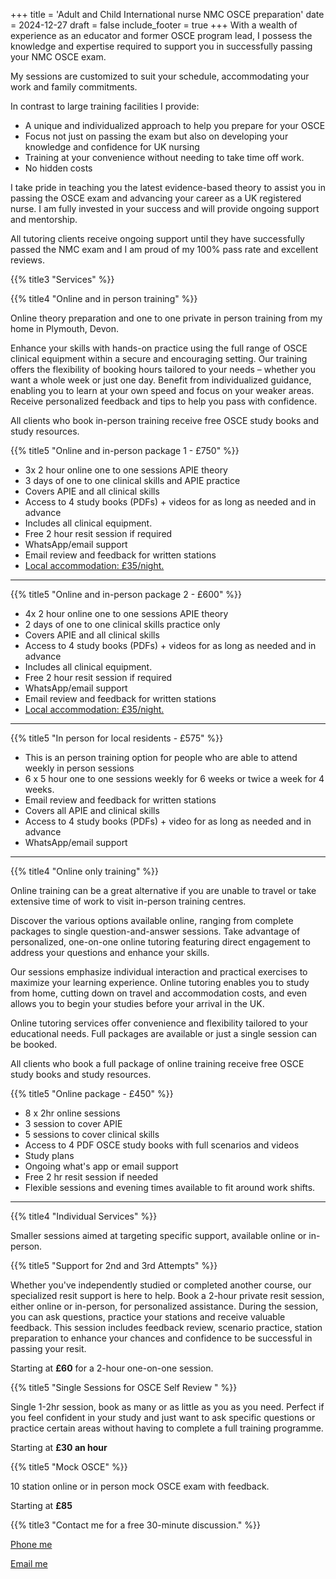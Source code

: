 +++
title = 'Adult and Child International nurse NMC OSCE preparation'
date = 2024-12-27
draft = false
include_footer = true
+++
With a wealth of experience as an educator and former OSCE program lead, I possess the knowledge and expertise required to support you in successfully passing your NMC OSCE exam.

My sessions are customized to suit your schedule, accommodating your work and family commitments.

In contrast to large training facilities I provide:

- A unique and individualized approach to help you prepare for your OSCE
- Focus not just on passing the exam but also on developing your knowledge and confidence for UK nursing
- Training at your convenience without needing to take time off work. 
- No hidden costs

I take pride in teaching you the latest evidence-based theory to assist you in passing the OSCE exam and advancing your career as a UK registered nurse. I am fully invested in your success and will provide ongoing support and mentorship.

All tutoring clients receive ongoing support until they have successfully passed the NMC exam and  I am proud of my 100% pass rate and excellent reviews.

{{% title3 "Services" %}}

{{% title4 "Online and in person training" %}} 


Online theory preparation and one to one private in person training from my home in Plymouth, Devon.

Enhance your skills with hands-on practice using the full range of OSCE clinical equipment within a secure and encouraging setting. Our training offers the flexibility of booking hours tailored to your needs – whether you want a whole week or just one day. Benefit from individualized guidance, enabling you to learn at your own speed and focus on your weaker areas. Receive personalized feedback and tips to help you pass with confidence.

All clients who book in-person training receive free OSCE study books and study resources.

{{% title5 "Online and in-person package 1 - £750" %}} 

- 3x 2 hour online one to one sessions APIE theory
- 3 days of one to one clinical skills and APIE practice
- Covers APIE and all clinical skills
- Access to 4 study books (PDFs) + videos for as long as needed and in advance
- Includes all clinical equipment.
- Free 2 hour resit session if required
- WhatsApp/email support
- Email review and feedback for written stations
- [Local accommodation: £35/night.](https://www.airbnb.co.uk/rooms/29704334?adults=1&amp%3Bcategory_tag=Tag%3A8678&amp%3Benable_m3_private_room=true&amp%3Blocation=Plymouth%2C%20England%2C%20United%20Kingdom&amp%3Bphoto_id=607657311&amp%3Bsearch_mode=regular_search&amp%3Bcheck_in=2024-09-01&amp%3Bcheck_out=2024-09-04&amp%3Bsource_impression_id=p3_1720940163_P3_kiMaECPosH428&amp%3Bprevious_page_section_name=1001&amp%3Bfederated_search_id=da457e9a-8d2d-431e-8b59-763e1ee57bbd&source_impression_id=p3_1741518887_P3lSsULFgXcCckuE)

---

{{% title5 "Online and in-person package 2 - £600" %}} 

- 4x 2 hour online one to one sessions APIE theory
- 2 days of one to one clinical skills practice only
- Covers APIE and all clinical skills
- Access to 4 study books (PDFs) + videos for as long as needed and in advance
- Includes all clinical equipment.
- Free 2 hour resit session if required
- WhatsApp/email support
- Email review and feedback for written stations
- [Local accommodation: £35/night.](https://www.airbnb.co.uk/rooms/29704334?adults=1&amp%3Bcategory_tag=Tag%3A8678&amp%3Benable_m3_private_room=true&amp%3Blocation=Plymouth%2C%20England%2C%20United%20Kingdom&amp%3Bphoto_id=607657311&amp%3Bsearch_mode=regular_search&amp%3Bcheck_in=2024-09-01&amp%3Bcheck_out=2024-09-04&amp%3Bsource_impression_id=p3_1720940163_P3_kiMaECPosH428&amp%3Bprevious_page_section_name=1001&amp%3Bfederated_search_id=da457e9a-8d2d-431e-8b59-763e1ee57bbd&source_impression_id=p3_1741518887_P3lSsULFgXcCckuE)

---

{{% title5 "In person for local residents - £575" %}} 

- This is an person training option for people who are
able to attend weekly in person sessions
- 6 x 5 hour one to one sessions weekly for 6 weeks or twice a week for 4 weeks.
- Email review and feedback for written stations
- Covers all APIE and clinical skills
- Access to 4 study books (PDFs) + video for as long as needed and in advance
- WhatsApp/email support

---
{{% title4 "Online only training" %}}  

Online training can be a great alternative if you are unable to travel or take extensive time of work to visit in-person training centres. 

Discover the various options available online, ranging from complete packages to single question-and-answer sessions. Take advantage of personalized, one-on-one online tutoring featuring direct engagement to address your questions and enhance your skills.

Our sessions emphasize individual interaction and practical exercises to maximize your learning experience. Online tutoring enables you to study from home, cutting down on travel and accommodation costs, and even allows you to begin your studies before your arrival in the UK.

Online tutoring services offer convenience and flexibility tailored to your educational needs. Full packages are available or just a single session can be booked.

All clients who book a full package of online training receive free OSCE study books and study resources.

{{% title5 "Online package - £450" %}} 

- 8 x 2hr online sessions
- 3 session to cover APIE
- 5 sessions to cover clinical skills
- Access to 4 PDF OSCE study books with full scenarios and videos
- Study plans 
- Ongoing what's app or email support 
- Free 2 hr resit session if needed
- Flexible sessions and evening times available to fit around work shifts.

---
{{% title4 "Individual Services" %}}  

Smaller sessions aimed at targeting specific support, available online or in-person.

{{% title5 "Support for 2nd and 3rd Attempts" %}}  

Whether you've independently studied or completed another course, our specialized resit support is here to help. Book a 2-hour private resit session, either online or in-person, for personalized assistance. During the session, you can ask questions, practice your stations and receive valuable feedback. This session includes feedback review, scenario practice,  station preparation to enhance your chances and confidence to be successful in passing your resit.

Starting at **£60** for a 2-hour one-on-one session.

{{% title5 "Single Sessions for OSCE Self Review " %}} 

Single 1-2hr session, book as many or as little as you as you need. Perfect if you feel confident in your study and just want to ask specific questions or practice certain areas without having to complete a full training programme.

Starting at **£30 an hour**

{{% title5 "Mock OSCE" %}} 

10 station online or in person mock OSCE exam with feedback.

Starting at **£85**


{{% title3 "Contact me for a free 30-minute discussion." %}}

<div>
    <p class="has-text-centered mt-20">
      <a class="button cta is-large rounded secondary-btn raised" href="tel:+447855344484">
        Phone me
      </a>
    </p>
    <p class="has-text-centered mt-20">
      <a class="button cta is-large rounded secondary-btn raised" href="mailto:hannahlames@outlook.com">
        Email me
      </a>
</div>